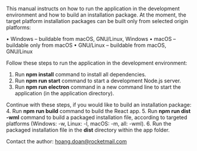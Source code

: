This manual instructs on how to run the application in the development environment and how to build an installation package. At the moment, the target platform installation packages can be built only from selected origin platforms:

•	Windows  – buildable from macOS, GNU/Linux, Windows
•	macOS – buildable only from macOS
•	GNU/Linux – buildable from macOS, GNU/Linux

Follow these steps to run the application in the development environment:
1.	Run **npm install** command to install all dependencies.
2.	Run **npm run start** command to start a development Node.js server.
3.	Run **npm run electron** command in a new command line to start the application (in the application directory).

Continue with these steps, if you would like to build an installation package:
4.	Run **npm run build** command to build the React app.
5.	Run **npm run dist -wml** command to build a packaged installation file, according to targeted platforms (Windows: -w, Linux: -l, macOS: -m, all: -wml).
6.	Run the packaged installation file in the **dist** directory within the app folder.

Contact the author: hoang.doan@rocketmail.com
